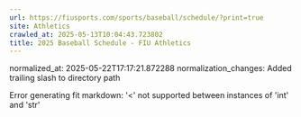 ```yaml
---
url: https://fiusports.com/sports/baseball/schedule/?print=true
site: Athletics
crawled_at: 2025-05-13T10:04:43.723802
title: 2025 Baseball Schedule - FIU Athletics
---
```

normalized_at: 2025-05-22T17:17:21.872288
normalization_changes: Added trailing slash to directory path

Error generating fit markdown: '<' not supported between instances of 'int' and 'str'